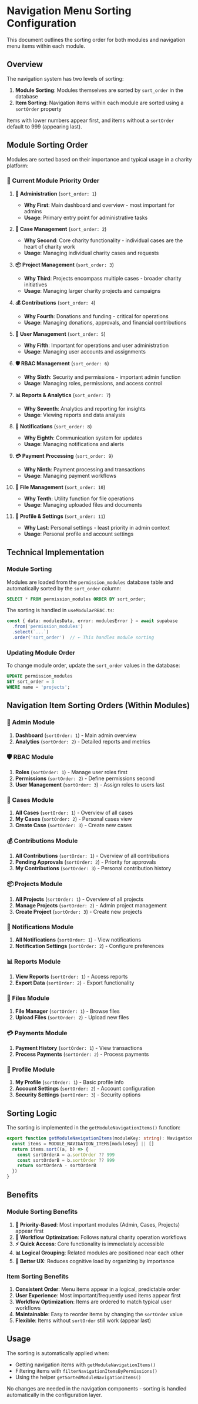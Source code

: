 # Navigation Menu Sorting Configuration

This document outlines the sorting order for both modules and navigation menu items within each module.

## Overview

The navigation system has two levels of sorting:

1. **Module Sorting**: Modules themselves are sorted by `sort_order` in the database
2. **Item Sorting**: Navigation items within each module are sorted using a `sortOrder` property

Items with lower numbers appear first, and items without a `sortOrder` default to 999 (appearing last).

## Module Sorting Order

Modules are sorted based on their importance and typical usage in a charity platform:

### 🎯 Current Module Priority Order

1. **🔧 Administration** (`sort_order: 1`)
   - **Why First**: Main dashboard and overview - most important for admins
   - **Usage**: Primary entry point for administrative tasks

2. **💼 Case Management** (`sort_order: 2`) 
   - **Why Second**: Core charity functionality - individual cases are the heart of charity work
   - **Usage**: Managing individual charity cases and requests

3. **📦 Project Management** (`sort_order: 3`)
   - **Why Third**: Projects encompass multiple cases - broader charity initiatives
   - **Usage**: Managing larger charity projects and campaigns

4. **💰 Contributions** (`sort_order: 4`)
   - **Why Fourth**: Donations and funding - critical for operations
   - **Usage**: Managing donations, approvals, and financial contributions

5. **👥 User Management** (`sort_order: 5`)
   - **Why Fifth**: Important for operations and user administration
   - **Usage**: Managing user accounts and assignments

6. **🛡️ RBAC Management** (`sort_order: 6`)
   - **Why Sixth**: Security and permissions - important admin function
   - **Usage**: Managing roles, permissions, and access control

7. **📊 Reports & Analytics** (`sort_order: 7`)
   - **Why Seventh**: Analytics and reporting for insights
   - **Usage**: Viewing reports and data analysis

8. **🔔 Notifications** (`sort_order: 8`)
   - **Why Eighth**: Communication system for updates
   - **Usage**: Managing notifications and alerts

9. **💳 Payment Processing** (`sort_order: 9`)
   - **Why Ninth**: Payment processing and transactions
   - **Usage**: Managing payment workflows

10. **📁 File Management** (`sort_order: 10`)
    - **Why Tenth**: Utility function for file operations
    - **Usage**: Managing uploaded files and documents

11. **👤 Profile & Settings** (`sort_order: 11`)
    - **Why Last**: Personal settings - least priority in admin context
    - **Usage**: Personal profile and account settings

## Technical Implementation

### Module Sorting
Modules are loaded from the `permission_modules` database table and automatically sorted by the `sort_order` column:

```sql
SELECT * FROM permission_modules ORDER BY sort_order;
```

The sorting is handled in `useModularRBAC.ts`:
```typescript
const { data: modulesData, error: modulesError } = await supabase
  .from('permission_modules')
  .select(`...`)
  .order('sort_order')  // ← This handles module sorting
```

### Updating Module Order
To change module order, update the `sort_order` values in the database:
```sql
UPDATE permission_modules 
SET sort_order = 3 
WHERE name = 'projects';
```

## Navigation Item Sorting Orders (Within Modules)

### 🔧 Admin Module
1. **Dashboard** (`sortOrder: 1`) - Main admin overview
2. **Analytics** (`sortOrder: 2`) - Detailed reports and metrics

### 🛡️ RBAC Module
1. **Roles** (`sortOrder: 1`) - Manage user roles first
2. **Permissions** (`sortOrder: 2`) - Define permissions second
3. **User Management** (`sortOrder: 3`) - Assign roles to users last

### 💼 Cases Module
1. **All Cases** (`sortOrder: 1`) - Overview of all cases
2. **My Cases** (`sortOrder: 2`) - Personal cases view
3. **Create Case** (`sortOrder: 3`) - Create new cases

### 💰 Contributions Module
1. **All Contributions** (`sortOrder: 1`) - Overview of all contributions
2. **Pending Approvals** (`sortOrder: 2`) - Priority for approvals
3. **My Contributions** (`sortOrder: 3`) - Personal contribution history

### 📦 Projects Module
1. **All Projects** (`sortOrder: 1`) - Overview of all projects
2. **Manage Projects** (`sortOrder: 2`) - Admin project management
3. **Create Project** (`sortOrder: 3`) - Create new projects

### 🔔 Notifications Module
1. **All Notifications** (`sortOrder: 1`) - View notifications
2. **Notification Settings** (`sortOrder: 2`) - Configure preferences

### 📊 Reports Module
1. **View Reports** (`sortOrder: 1`) - Access reports
2. **Export Data** (`sortOrder: 2`) - Export functionality

### 📁 Files Module
1. **File Manager** (`sortOrder: 1`) - Browse files
2. **Upload Files** (`sortOrder: 2`) - Upload new files

### 💳 Payments Module
1. **Payment History** (`sortOrder: 1`) - View transactions
2. **Process Payments** (`sortOrder: 2`) - Process payments

### 👤 Profile Module
1. **My Profile** (`sortOrder: 1`) - Basic profile info
2. **Account Settings** (`sortOrder: 2`) - Account configuration
3. **Security Settings** (`sortOrder: 3`) - Security options

## Sorting Logic

The sorting is implemented in the `getModuleNavigationItems()` function:

```typescript
export function getModuleNavigationItems(moduleKey: string): NavigationItem[] {
  const items = MODULE_NAVIGATION_ITEMS[moduleKey] || []
  return items.sort((a, b) => {
    const sortOrderA = a.sortOrder ?? 999
    const sortOrderB = b.sortOrder ?? 999
    return sortOrderA - sortOrderB
  })
}
```

## Benefits

### Module Sorting Benefits
1. **🎯 Priority-Based**: Most important modules (Admin, Cases, Projects) appear first
2. **🔄 Workflow Optimization**: Follows natural charity operation workflows
3. **⚡ Quick Access**: Core functionality is immediately accessible
4. **📊 Logical Grouping**: Related modules are positioned near each other
5. **🎨 Better UX**: Reduces cognitive load by organizing by importance

### Item Sorting Benefits
1. **Consistent Order**: Menu items appear in a logical, predictable order
2. **User Experience**: Most important/frequently used items appear first
3. **Workflow Optimization**: Items are ordered to match typical user workflows
4. **Maintainable**: Easy to reorder items by changing the `sortOrder` value
5. **Flexible**: Items without `sortOrder` still work (appear last)

## Usage

The sorting is automatically applied when:
- Getting navigation items with `getModuleNavigationItems()`
- Filtering items with `filterNavigationItemsByPermissions()`
- Using the helper `getSortedModuleNavigationItems()`

No changes are needed in the navigation components - sorting is handled automatically in the configuration layer.
